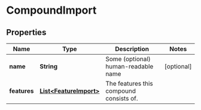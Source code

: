 

# CompoundImport



## Properties

| Name | Type | Description | Notes |
|------------ | ------------- | ------------- | -------------|
|**name** | **String** | Some (optional) human-readable name |  [optional] |
|**features** | [**List&lt;FeatureImport&gt;**](FeatureImport.md) | The features this compound consists of. |  |



